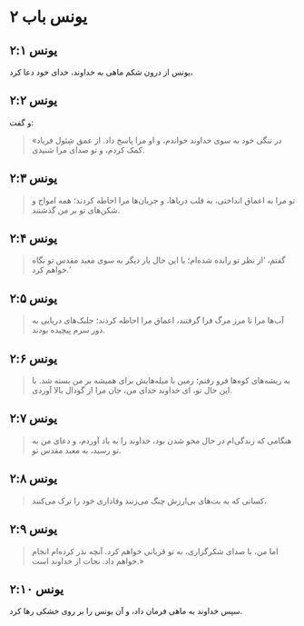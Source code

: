 # یونس باب ۲

## یونس ۲:۱

یونس از درون شکم ماهی به خداوند، خدای خود دعا کرد،

## یونس ۲:۲

و گفت:

> «در تنگی خود به سوی خداوند خواندم،
> و او مرا پاسخ داد. از عمق شِئول
> فریاد کمک کردم،
> و تو صدای مرا شنیدی.

## یونس ۲:۳

> تو مرا به اعماق انداختی،
> به قلب دریاها،
> و جریان‌ها مرا احاطه کردند؛
> همه امواج و شکن‌های تو بر من گذشتند.

## یونس ۲:۴

> گفتم، ‘از نظر تو رانده شده‌ام؛
> با این حال بار دیگر به سوی معبد مقدس تو نگاه خواهم کرد.’

## یونس ۲:۵

> آب‌ها مرا تا مرز مرگ فرا گرفتند،
> اعماق مرا احاطه کردند؛
> جلبک‌های دریایی به دور سرم پیچیده بودند.

## یونس ۲:۶

> به ریشه‌های کوه‌ها فرو رفتم؛
> زمین با میله‌هایش برای همیشه بر من بسته شد.
> با این حال تو، ای خداوند خدای من، جان مرا از گودال بالا آوردی.

## یونس ۲:۷

> هنگامی که زندگی‌ام در حال محو شدن بود،
> خداوند را به یاد آوردم،
> و دعای من به تو رسید،
> به معبد مقدس تو.

## یونس ۲:۸

> کسانی که به بت‌های بی‌ارزش چنگ می‌زنند
> وفاداری خود را ترک می‌کنند،

## یونس ۲:۹

> اما من، با صدای شکرگزاری،
> به تو قربانی خواهم کرد.
> آنچه نذر کرده‌ام انجام خواهم داد.
> نجات از خداوند است.»

## یونس ۲:۱۰

سپس خداوند به ماهی فرمان داد، و آن یونس را بر روی خشکی رها کرد.
